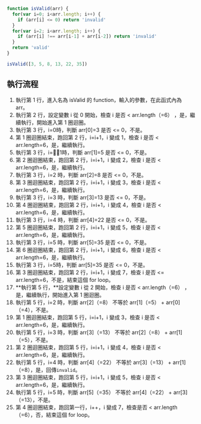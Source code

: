 ``` js
function isValid(arr) {
  for(var i=0; i<arr.length; i++) {
    if (arr[i] <= 0) return 'invalid'
  }
  for(var i=2; i<arr.length; i++) {
    if (arr[i] !== arr[i-1] + arr[i-2]) return 'invalid'
  }
  return 'valid'
}

isValid([3, 5, 8, 13, 22, 35])
```

## 執行流程
1. 執行第 1 行，進入名為 isValid 的 function，輸入的參數，在此函式內為 arr。
2. 執行第 2 行，設定變數 i 從 0 開始，檢查 i 是否 < arr.length（=6） ，是，繼續執行，開始進入第 1 圈迴圈。
3. 執行第 3 行，i=0時，判斷 arr[0]=3 是否 <= 0，不是。
4. 第 1 圈迴圈結束，跑回第 2 行，i=i+1，i 變成 1，檢查 i 是否 < arr.length=6，是，繼續執行。
5. 執行第 3 行，i=1時，判斷 arr[1]=5 是否 <= 0，不是。
6. 第 2 圈迴圈結束，跑回第 2 行，i=i+1，i 變成 2，檢查 i 是否 < arr.length=6，是，繼續執行。
7. 執行第 3 行，i=2 時，判斷 arr[2]=8 是否 <= 0，不是。
8. 第 3 圈迴圈結束，跑回第 2 行，i=i+1，i 變成 3，檢查 i 是否 < arr.length=6，是，繼續執行。
9. 執行第 3 行，i=3 時，判斷 arr[3]=13 是否 <= 0，不是。
10. 第 4 圈迴圈結束，跑回第 2 行，i=i+1，i 變成 4，檢查 i 是否 < arr.length=6，是，繼續執行。
11. 執行第 3 行，i=4 時，判斷 arr[4]=22 是否 <= 0，不是。
12. 第 5 圈迴圈結束，跑回第 2 行，i=i+1，i 變成 5，檢查 i 是否 < arr.length=6，是，繼續執行。
13. 執行第 3 行，i=5 時，判斷 arr[5]=35 是否 <= 0，不是。
14. 第 6 圈迴圈結束，跑回第 2 行，i=i+1，i 變成 6，檢查 i 是否 < arr.length=6，是，繼續執行。
15. 執行第 3 行，i=5時，判斷 arr[5]=35 是否 <= 0，不是。
16. 第 3 圈迴圈結束，跑回第 2 行，i=i+1，i 變成 7，檢查 i 是否 <= arr.length=6，不是，結束這個 for loop。
17. **執行第 5 行，**設定變數 i 從 2 開始，檢查 i 是否 < arr.length（=6） ，是，繼續執行，開始進入第 1 圈迴圈。
18. 執行第 5 行，i=2 時，判斷 arr[2]（=8） 不等於 arr[1]（=5） + arr[0]（=4），不是。
19. 第 1 圈迴圈結束，跑回第 5 行，i=i+1，i 變成 3，檢查 i 是否 < arr.length=6，是，繼續執行。
20. 執行第 5 行，i=3 時，判斷 arr[3]（=13） 不等於 arr[2]（=8） + arr[1]（=5），不是。
21. 第 2 圈迴圈結束，跑回第 5 行，i=i+1，i 變成 4，檢查 i 是否 < arr.length=6，是，繼續執行。
22. 執行第 5 行，i=4 時，判斷 arr[4]（=22） 不等於 arr[3]（=13） + arr[1]（=8），是，回傳`invalid`。
23. 第 3 圈迴圈結束，跑回第 5 行，i=i+1，i 變成 5，檢查 i 是否 < arr.length=6，是，繼續執行。
24. 執行第 5 行，i=5 時，判斷 arr[5]（=35） 不等於 arr[4]（=22） + arr[3]（=13），不是。
25. 第 4 圈迴圈結束，跑回第一行，i++，i 變成 7，檢查是否 < arr.length（=6），否，結束這個 for loop。